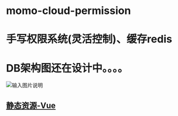 
 #  **momo-cloud-permission** 
 # **手写权限系统(灵活控制)、缓存redis** 
 # **DB架构图还在设计中。。。。** 
![输入图片说明](https://gitee.com/momoriven/momo-images/raw/master/doc/momo-cloud-permission/images/spring%20cloud%20%E5%BE%AE%E6%9C%8D%E5%8A%A1%E6%9E%B6%E6%9E%84%E5%9B%BE.png "spring cloud 微服务.png")

## [静态资源-Vue](https://gitee.com/momoriven/kagome-momo-open-source-vue)
